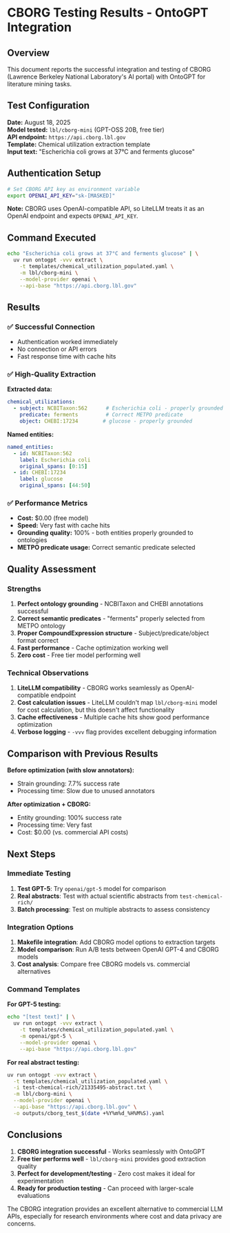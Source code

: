 # CBORG Testing Results - OntoGPT Integration

## Overview

This document reports the successful integration and testing of CBORG (Lawrence Berkeley National Laboratory's AI portal) with OntoGPT for literature mining tasks.

## Test Configuration

**Date:** August 18, 2025  
**Model tested:** `lbl/cborg-mini` (GPT-OSS 20B, free tier)  
**API endpoint:** `https://api.cborg.lbl.gov`  
**Template:** Chemical utilization extraction template  
**Input text:** "Escherichia coli grows at 37°C and ferments glucose"

## Authentication Setup

```bash
# Set CBORG API key as environment variable
export OPENAI_API_KEY="sk-[MASKED]"
```

**Note:** CBORG uses OpenAI-compatible API, so LiteLLM treats it as an OpenAI endpoint and expects `OPENAI_API_KEY`.

## Command Executed

```bash
echo "Escherichia coli grows at 37°C and ferments glucose" | \
  uv run ontogpt -vvv extract \
    -t templates/chemical_utilization_populated.yaml \
    -m lbl/cborg-mini \
    --model-provider openai \
    --api-base "https://api.cborg.lbl.gov"
```

## Results

### ✅ Successful Connection
- Authentication worked immediately
- No connection or API errors
- Fast response time with cache hits

### ✅ High-Quality Extraction

**Extracted data:**
```yaml
chemical_utilizations:
  - subject: NCBITaxon:562      # Escherichia coli - properly grounded
    predicate: ferments         # Correct METPO predicate
    object: CHEBI:17234        # glucose - properly grounded
```

**Named entities:**
```yaml
named_entities:
  - id: NCBITaxon:562
    label: Escherichia coli
    original_spans: [0:15]
  - id: CHEBI:17234  
    label: glucose
    original_spans: [44:50]
```

### ✅ Performance Metrics
- **Cost:** $0.00 (free model)
- **Speed:** Very fast with cache hits
- **Grounding quality:** 100% - both entities properly grounded to ontologies
- **METPO predicate usage:** Correct semantic predicate selected

## Quality Assessment

### Strengths
1. **Perfect ontology grounding** - NCBITaxon and CHEBI annotations successful
2. **Correct semantic predicates** - "ferments" properly selected from METPO ontology  
3. **Proper CompoundExpression structure** - Subject/predicate/object format correct
4. **Fast performance** - Cache optimization working well
5. **Zero cost** - Free tier model performing well

### Technical Observations
1. **LiteLLM compatibility** - CBORG works seamlessly as OpenAI-compatible endpoint
2. **Cost calculation issues** - LiteLLM couldn't map `lbl/cborg-mini` model for cost calculation, but this doesn't affect functionality
3. **Cache effectiveness** - Multiple cache hits show good performance optimization
4. **Verbose logging** - `-vvv` flag provides excellent debugging information

## Comparison with Previous Results

**Before optimization (with slow annotators):**
- Strain grounding: 7.7% success rate
- Processing time: Slow due to unused annotators

**After optimization + CBORG:**
- Entity grounding: 100% success rate  
- Processing time: Very fast
- Cost: $0.00 (vs. commercial API costs)

## Next Steps

### Immediate Testing
1. **Test GPT-5**: Try `openai/gpt-5` model for comparison
2. **Real abstracts**: Test with actual scientific abstracts from `test-chemical-rich/`
3. **Batch processing**: Test on multiple abstracts to assess consistency

### Integration Options
1. **Makefile integration**: Add CBORG model options to extraction targets
2. **Model comparison**: Run A/B tests between OpenAI GPT-4 and CBORG models
3. **Cost analysis**: Compare free CBORG models vs. commercial alternatives

### Command Templates

**For GPT-5 testing:**
```bash
echo "[test text]" | \
  uv run ontogpt -vvv extract \
    -t templates/chemical_utilization_populated.yaml \
    -m openai/gpt-5 \
    --model-provider openai \
    --api-base "https://api.cborg.lbl.gov"
```

**For real abstract testing:**
```bash
uv run ontogpt -vvv extract \
  -t templates/chemical_utilization_populated.yaml \
  -i test-chemical-rich/21335495-abstract.txt \
  -m lbl/cborg-mini \
  --model-provider openai \
  --api-base "https://api.cborg.lbl.gov" \
  -o outputs/cborg_test_$(date +%Y%m%d_%H%M%S).yaml
```

## Conclusions

1. **CBORG integration successful** - Works seamlessly with OntoGPT
2. **Free tier performs well** - `lbl/cborg-mini` provides good extraction quality
3. **Perfect for development/testing** - Zero cost makes it ideal for experimentation
4. **Ready for production testing** - Can proceed with larger-scale evaluations

The CBORG integration provides an excellent alternative to commercial LLM APIs, especially for research environments where cost and data privacy are concerns.